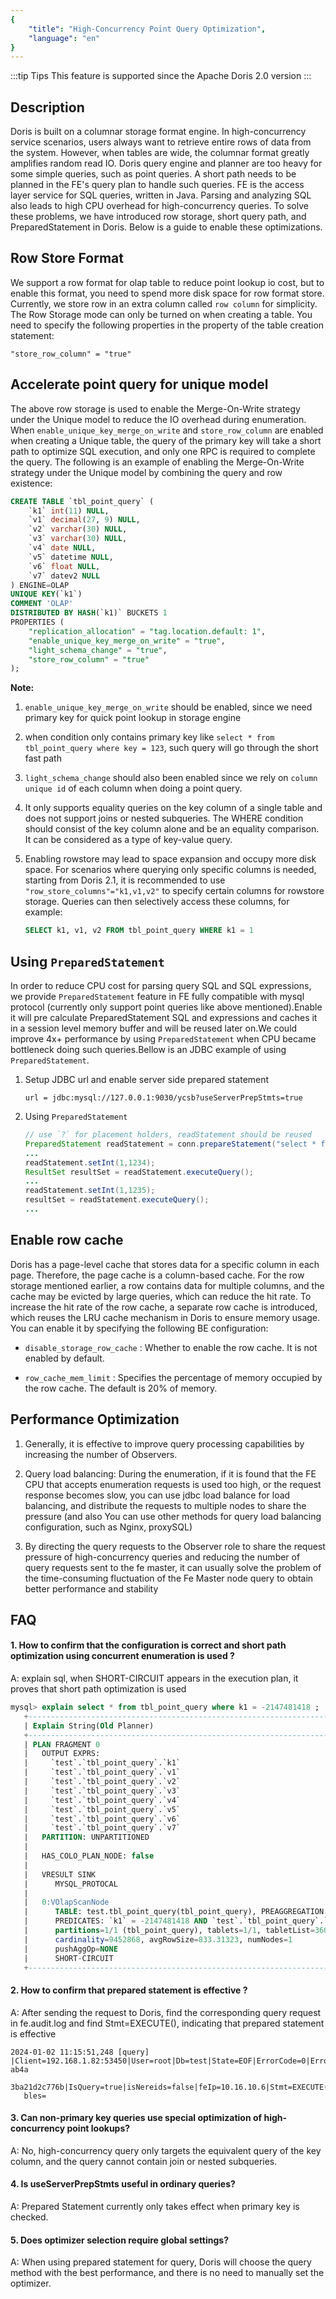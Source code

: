 ```yaml
--- 
{
    "title": "High-Concurrency Point Query Optimization",
    "language": "en"
}
--- 
```


<!-- 
Licensed to the Apache Software Foundation (ASF) under one
or more contributor license agreements.  See the NOTICE file
distributed with this work for additional information
regarding copyright ownership.  The ASF licenses this file
to you under the Apache License, Version 2.0 (the
"License"); you may not use this file except in compliance
with the License.  You may obtain a copy of the License at

  http://www.apache.org/licenses/LICENSE-2.0

Unless required by applicable law or agreed to in writing,
software distributed under the License is distributed on an
"AS IS" BASIS, WITHOUT WARRANTIES OR CONDITIONS OF ANY
KIND, either express or implied.  See the License for the
specific language governing permissions and limitations
under the License.
-->


:::tip Tips
This feature is supported since the Apache Doris 2.0 version
:::

## Description

Doris is built on a columnar storage format engine. In high-concurrency service scenarios, users always want to retrieve entire rows of data from the system. However, when tables are wide, the columnar format greatly amplifies random read IO. Doris query engine and planner are too heavy for some simple queries, such as point queries. A short path needs to be planned in the FE's query plan to handle such queries. FE is the access layer service for SQL queries, written in Java. Parsing and analyzing SQL also leads to high CPU overhead for high-concurrency queries. To solve these problems, we have introduced row storage, short query path, and PreparedStatement in Doris. Below is a guide to enable these optimizations.

## Row Store Format

We support a row format for olap table to reduce point lookup io cost,
but to enable this format, you need to spend more disk space for row format store.
Currently, we store row in an extra column called `row column` for simplicity.
The Row Storage mode can only be turned on when creating a table. You need to specify the following properties in the property of the table creation statement:

```
"store_row_column" = "true"
```

## Accelerate point query for unique model

The above row storage is used to enable the Merge-On-Write strategy under the Unique model to reduce the IO overhead during enumeration. When `enable_unique_key_merge_on_write` and `store_row_column` are enabled when creating a Unique table, the query of the primary key will take a short path to optimize SQL execution, and only one RPC is required to complete the query. The following is an example of enabling the Merge-On-Write strategy under the Unique model by combining the query and row existence:

```sql
CREATE TABLE `tbl_point_query` (
    `k1` int(11) NULL,
    `v1` decimal(27, 9) NULL,
    `v2` varchar(30) NULL,
    `v3` varchar(30) NULL,
    `v4` date NULL,
    `v5` datetime NULL,
    `v6` float NULL,
    `v7` datev2 NULL
) ENGINE=OLAP
UNIQUE KEY(`k1`)
COMMENT 'OLAP'
DISTRIBUTED BY HASH(`k1)` BUCKETS 1
PROPERTIES (
    "replication_allocation" = "tag.location.default: 1",
    "enable_unique_key_merge_on_write" = "true",
    "light_schema_change" = "true",
    "store_row_column" = "true"
);
```

**Note:**
1. `enable_unique_key_merge_on_write` should be enabled, since we need primary key for quick point lookup in storage engine

2. when condition only contains primary key like `select * from tbl_point_query where key = 123`, such query will go through the short fast path

3. `light_schema_change` should also been enabled since we rely on `column unique id` of each column when doing a point query.

4. It only supports equality queries on the key column of a single table and does not support joins or nested subqueries. The WHERE condition should consist of the key column alone and be an equality comparison. It can be considered as a type of key-value query.

5. Enabling rowstore may lead to space expansion and occupy more disk space. For scenarios where querying only specific columns is needed, starting from Doris 2.1, it is recommended to use `"row_store_columns"="k1,v1,v2"` to specify certain columns for rowstore storage. Queries can then selectively access these columns, for example:

   ```sql
   SELECT k1, v1, v2 FROM tbl_point_query WHERE k1 = 1
   ```

## Using `PreparedStatement`

In order to reduce CPU cost for parsing query SQL and SQL expressions, we provide `PreparedStatement` feature in FE fully compatible with mysql protocol (currently only support point queries like above mentioned).Enable it will pre calculate PreparedStatement SQL and expressions and caches it in a session level memory buffer and will be reused later on.We could improve 4x+ performance by using `PreparedStatement` when CPU became bottleneck doing such queries.Bellow is an JDBC example of using `PreparedStatement`.

1. Setup JDBC url and enable server side prepared statement

   ```
   url = jdbc:mysql://127.0.0.1:9030/ycsb?useServerPrepStmts=true
   ```

2. Using `PreparedStatement`

   ```java
   // use `?` for placement holders, readStatement should be reused
   PreparedStatement readStatement = conn.prepareStatement("select * from tbl_point_query where k1 = ?");
   ...
   readStatement.setInt(1,1234);
   ResultSet resultSet = readStatement.executeQuery();
   ...
   readStatement.setInt(1,1235);
   resultSet = readStatement.executeQuery();
   ...
   ```

## Enable row cache
Doris has a page-level cache that stores data for a specific column in each page. Therefore, the page cache is a column-based cache. For the row storage mentioned earlier, a row contains data for multiple columns, and the cache may be evicted by large queries, which can reduce the hit rate. To increase the hit rate of the row cache, a separate row cache is introduced, which reuses the LRU cache mechanism in Doris to ensure memory usage. You can enable it by specifying the following BE configuration:

- `disable_storage_row_cache` : Whether to enable the row cache. It is not enabled by default.

- `row_cache_mem_limit` : Specifies the percentage of memory occupied by the row cache. The default is 20% of memory.

## Performance Optimization

1. Generally, it is effective to improve query processing capabilities by increasing the number of Observers.

2. Query load balancing: During the enumeration, if it is found that the FE CPU that accepts enumeration requests is used too high, or the request response becomes slow, you can use jdbc load balance for load balancing, and distribute the requests to multiple nodes to share the pressure (and also You can use other methods for query load balancing configuration, such as Nginx, proxySQL)

3. By directing the query requests to the Observer role to share the request pressure of high-concurrency queries and reducing the number of query requests sent to the fe master, it can usually solve the problem of the time-consuming fluctuation of the Fe Master node query to obtain better performance and stability

## FAQ

#### **1. How to confirm that the configuration is correct and short path optimization using concurrent enumeration is used ?**

A: explain sql, when SHORT-CIRCUIT appears in the execution plan, it proves that short path optimization is used

```sql
mysql> explain select * from tbl_point_query where k1 = -2147481418 ;                                                                                                                                
   +-----------------------------------------------------------------------------------------------+                                                                                                       
   | Explain String(Old Planner)                                                                   |                                                                                                       
   +-----------------------------------------------------------------------------------------------+                                                                                                       
   | PLAN FRAGMENT 0                                                                               |                                                                                                       
   |   OUTPUT EXPRS:                                                                               |                                                                                                       
   |     `test`.`tbl_point_query`.`k1`                                                            |                                                                                                       
   |     `test`.`tbl_point_query`.`v1`                                                             |                                                                                                       
   |     `test`.`tbl_point_query`.`v2`                                                             |                                                                                                       
   |     `test`.`tbl_point_query`.`v3`                                                             |                                                                                                       
   |     `test`.`tbl_point_query`.`v4`                                                             |                                                                                                       
   |     `test`.`tbl_point_query`.`v5`                                                             |                                                                                                       
   |     `test`.`tbl_point_query`.`v6`                                                             |                                                                                                       
   |     `test`.`tbl_point_query`.`v7`                                                             |                                                                                                       
   |   PARTITION: UNPARTITIONED                                                                    |                                                                                                       
   |                                                                                               |                                                                                                       
   |   HAS_COLO_PLAN_NODE: false                                                                   |                                                                                                       
   |                                                                                               |                                                                                                       
   |   VRESULT SINK                                                                                |                                                                                                       
   |      MYSQL_PROTOCAL                                                                           |                                                                                                       
   |                                                                                               |                                                                                                       
   |   0:VOlapScanNode                                                                             |                                                                                                       
   |      TABLE: test.tbl_point_query(tbl_point_query), PREAGGREGATION: ON                         |                                                                                                       
   |      PREDICATES: `k1` = -2147481418 AND `test`.`tbl_point_query`.`__DORIS_DELETE_SIGN__` = 0 |                                                                                                       
   |      partitions=1/1 (tbl_point_query), tablets=1/1, tabletList=360065                         |                                                                                                       
   |      cardinality=9452868, avgRowSize=833.31323, numNodes=1                                    |                                                                                                       
   |      pushAggOp=NONE                                                                           |                                                                                                       
   |      SHORT-CIRCUIT                                                                            |                                                                                                       
   +-----------------------------------------------------------------------------------------------+
```

#### **2. How to confirm that prepared statement is effective ?**

A: After sending the request to Doris, find the corresponding query request in fe.audit.log and find Stmt=EXECUTE(), indicating that prepared statement is effective

```text
2024-01-02 11:15:51,248 [query] |Client=192.168.1.82:53450|User=root|Db=test|State=EOF|ErrorCode=0|ErrorMessage=|Time(ms)=49|ScanBytes=0|ScanRows=0|ReturnRows=1|StmtId=51|QueryId=b63d30b908f04dad-ab4a
   3ba21d2c776b|IsQuery=true|isNereids=false|feIp=10.16.10.6|Stmt=EXECUTE(-2147481418)|CpuTimeMS=0|SqlHash=eee20fa2ac13a4f93bd4503a87921024|peakMemoryBytes=0|SqlDigest=|TraceId=|WorkloadGroup=|FuzzyVaria
   bles=
```

#### **3. Can non-primary key queries use special optimization of high-concurrency point lookups?**

A: No, high-concurrency query only targets the equivalent query of the key column, and the query cannot contain join or nested subqueries.

#### **4. Is useServerPrepStmts useful in ordinary queries?**

A: Prepared Statement currently only takes effect when primary key is checked.

#### **5. Does optimizer selection require global settings?**

A: When using prepared statement for query, Doris will choose the query method with the best performance, and there is no need to manually set the optimizer.
